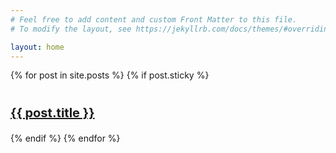 ```yaml
---
# Feel free to add content and custom Front Matter to this file.
# To modify the layout, see https://jekyllrb.com/docs/themes/#overriding-theme-defaults

layout: home
---
```


<div class="posts">
  {% for post in site.posts %}
  {% if post.sticky %}
  <div class="post">
    <h1 class="post-title">
      <a href="{{ post.url | absolute_url }}">
        <p style="font-size:20px">{{ post.title }}</p>
      </a>
    </h1>
  </div>
  {% endif %}
  {% endfor %}
</div>

